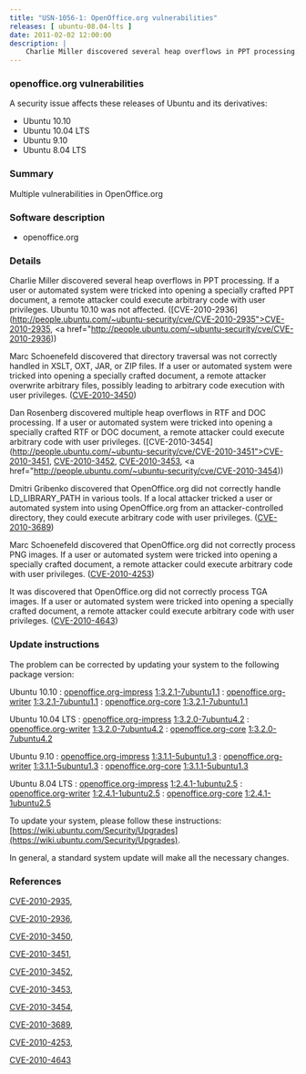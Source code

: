 ```yaml
---
title: "USN-1056-1: OpenOffice.org vulnerabilities"
releases: [ ubuntu-08.04-lts ]
date: 2011-02-02 12:00:00
description: |
    Charlie Miller discovered several heap overflows in PPT processing. If a user or automated system were tricked into opening a specially crafted PPT document, a remote attacker could execute arbitrary code with user privileges. Ubuntu 10.10 was not affected. ([CVE-2010-2936](http://people.ubuntu.com/~ubuntu-security/cve/CVE-2010-2935">CVE-2010-2935</a>, <a href="http://people.ubuntu.com/~ubuntu-security/cve/CVE-2010-2936))
--- 
```

 
### openoffice.org vulnerabilities

A security issue affects these releases of Ubuntu and its derivatives:

* Ubuntu 10.10
* Ubuntu 10.04 LTS
* Ubuntu 9.10
* Ubuntu 8.04 LTS

### Summary

Multiple vulnerabilities in OpenOffice.org 

### Software description

* openoffice.org 

### Details

Charlie Miller discovered several heap overflows in PPT processing. If a user or automated system were tricked into opening a specially crafted PPT document, a remote attacker could execute arbitrary code with user privileges. Ubuntu 10.10 was not affected. ([CVE-2010-2936](http://people.ubuntu.com/~ubuntu-security/cve/CVE-2010-2935">CVE-2010-2935</a>, <a href="http://people.ubuntu.com/~ubuntu-security/cve/CVE-2010-2936))

Marc Schoenefeld discovered that directory traversal was not correctly handled in XSLT, OXT, JAR, or ZIP files. If a user or automated system were tricked into opening a specially crafted document, a remote attacker overwrite arbitrary files, possibly leading to arbitrary code execution with user privileges. ([CVE-2010-3450](http://people.ubuntu.com/~ubuntu-security/cve/CVE-2010-3450))

Dan Rosenberg discovered multiple heap overflows in RTF and DOC processing. If a user or automated system were tricked into opening a specially crafted RTF or DOC document, a remote attacker could execute arbitrary code with user privileges. ([CVE-2010-3454](http://people.ubuntu.com/~ubuntu-security/cve/CVE-2010-3451">CVE-2010-3451</a>, <a href="http://people.ubuntu.com/~ubuntu-security/cve/CVE-2010-3452">CVE-2010-3452</a>, <a href="http://people.ubuntu.com/~ubuntu-security/cve/CVE-2010-3453">CVE-2010-3453</a>, <a href="http://people.ubuntu.com/~ubuntu-security/cve/CVE-2010-3454))

Dmitri Gribenko discovered that OpenOffice.org did not correctly handle LD_LIBRARY_PATH in various tools. If a local attacker tricked a user or automated system into using OpenOffice.org from an attacker-controlled directory, they could execute arbitrary code with user privileges. ([CVE-2010-3689](http://people.ubuntu.com/~ubuntu-security/cve/CVE-2010-3689))

Marc Schoenefeld discovered that OpenOffice.org did not correctly process PNG images. If a user or automated system were tricked into opening a specially crafted document, a remote attacker could execute arbitrary code with user privileges. ([CVE-2010-4253](http://people.ubuntu.com/~ubuntu-security/cve/CVE-2010-4253))

It was discovered that OpenOffice.org did not correctly process TGA images. If a user or automated system were tricked into opening a specially crafted document, a remote attacker could execute arbitrary code with user privileges. ([CVE-2010-4643](http://people.ubuntu.com/~ubuntu-security/cve/CVE-2010-4643)) 

### Update instructions

The problem can be corrected by updating your system to the following package version:

Ubuntu 10.10
 : [openoffice.org-impress](https://launchpad.net/ubuntu/+source/openoffice.org) <span> [1:3.2.1-7ubuntu1.1](https://launchpad.net/ubuntu/+source/openoffice.org/1:3.2.1-7ubuntu1.1) </span> 
 : [openoffice.org-writer](https://launchpad.net/ubuntu/+source/openoffice.org) <span> [1:3.2.1-7ubuntu1.1](https://launchpad.net/ubuntu/+source/openoffice.org/1:3.2.1-7ubuntu1.1) </span> 
 : [openoffice.org-core](https://launchpad.net/ubuntu/+source/openoffice.org) <span> [1:3.2.1-7ubuntu1.1](https://launchpad.net/ubuntu/+source/openoffice.org/1:3.2.1-7ubuntu1.1) </span> 

Ubuntu 10.04 LTS
 : [openoffice.org-impress](https://launchpad.net/ubuntu/+source/openoffice.org) <span> [1:3.2.0-7ubuntu4.2](https://launchpad.net/ubuntu/+source/openoffice.org/1:3.2.0-7ubuntu4.2) </span> 
 : [openoffice.org-writer](https://launchpad.net/ubuntu/+source/openoffice.org) <span> [1:3.2.0-7ubuntu4.2](https://launchpad.net/ubuntu/+source/openoffice.org/1:3.2.0-7ubuntu4.2) </span> 
 : [openoffice.org-core](https://launchpad.net/ubuntu/+source/openoffice.org) <span> [1:3.2.0-7ubuntu4.2](https://launchpad.net/ubuntu/+source/openoffice.org/1:3.2.0-7ubuntu4.2) </span> 

Ubuntu 9.10
 : [openoffice.org-impress](https://launchpad.net/ubuntu/+source/openoffice.org) <span> [1:3.1.1-5ubuntu1.3](https://launchpad.net/ubuntu/+source/openoffice.org/1:3.1.1-5ubuntu1.3) </span> 
 : [openoffice.org-writer](https://launchpad.net/ubuntu/+source/openoffice.org) <span> [1:3.1.1-5ubuntu1.3](https://launchpad.net/ubuntu/+source/openoffice.org/1:3.1.1-5ubuntu1.3) </span> 
 : [openoffice.org-core](https://launchpad.net/ubuntu/+source/openoffice.org) <span> [1:3.1.1-5ubuntu1.3](https://launchpad.net/ubuntu/+source/openoffice.org/1:3.1.1-5ubuntu1.3) </span> 

Ubuntu 8.04 LTS
 : [openoffice.org-impress](https://launchpad.net/ubuntu/+source/openoffice.org) <span> [1:2.4.1-1ubuntu2.5](https://launchpad.net/ubuntu/+source/openoffice.org/1:2.4.1-1ubuntu2.5) </span> 
 : [openoffice.org-writer](https://launchpad.net/ubuntu/+source/openoffice.org) <span> [1:2.4.1-1ubuntu2.5](https://launchpad.net/ubuntu/+source/openoffice.org/1:2.4.1-1ubuntu2.5) </span> 
 : [openoffice.org-core](https://launchpad.net/ubuntu/+source/openoffice.org) <span> [1:2.4.1-1ubuntu2.5](https://launchpad.net/ubuntu/+source/openoffice.org/1:2.4.1-1ubuntu2.5) </span> 

To update your system, please follow these instructions: [https://wiki.ubuntu.com/Security/Upgrades](https://wiki.ubuntu.com/Security/Upgrades).

In general, a standard system update will make all the necessary changes. 

### References

 [CVE-2010-2935](http://people.ubuntu.com/~ubuntu-security/cve/CVE-2010-2935), 

 [CVE-2010-2936](http://people.ubuntu.com/~ubuntu-security/cve/CVE-2010-2936), 

 [CVE-2010-3450](http://people.ubuntu.com/~ubuntu-security/cve/CVE-2010-3450), 

 [CVE-2010-3451](http://people.ubuntu.com/~ubuntu-security/cve/CVE-2010-3451), 

 [CVE-2010-3452](http://people.ubuntu.com/~ubuntu-security/cve/CVE-2010-3452), 

 [CVE-2010-3453](http://people.ubuntu.com/~ubuntu-security/cve/CVE-2010-3453), 

 [CVE-2010-3454](http://people.ubuntu.com/~ubuntu-security/cve/CVE-2010-3454), 

 [CVE-2010-3689](http://people.ubuntu.com/~ubuntu-security/cve/CVE-2010-3689), 

 [CVE-2010-4253](http://people.ubuntu.com/~ubuntu-security/cve/CVE-2010-4253), 

 [CVE-2010-4643](http://people.ubuntu.com/~ubuntu-security/cve/CVE-2010-4643)
 
